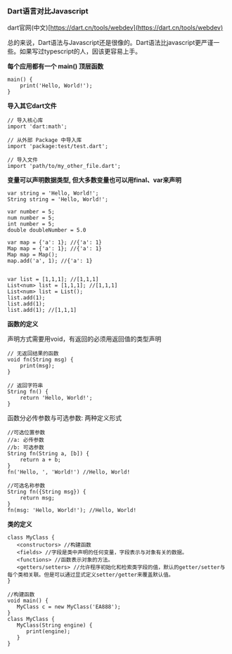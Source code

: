 ### Dart语言对比Javascript

dart官网\(中文\)[https://dart.cn/tools/webdev](https://dart.cn/tools/webdev)

总的来说，Dart语法与Javascript还是很像的。Dart语法比javascript更严谨一些。如果写过typescript的人，因该更容易上手。

**每个应用都有一个 main\(\) 顶层函数**

```
main() {
    print('Hello, World!');
}
```

**导入其它dart文件**

```
// 导入核心库
import 'dart:math';

// 从外部 Package 中导入库
import 'package:test/test.dart';

// 导入文件
import 'path/to/my_other_file.dart';
```

**变量可以声明数据类型, 但大多数变量也可以用final、var来声明**

```
var string = 'Hello, World!';
String string = 'Hello, World!';

var number = 5;
num number = 5;
int number = 5;
double doubleNumber = 5.0

var map = {'a': 1}; //{'a': 1}
Map map = {'a': 1}; //{'a': 1}
Map map = Map(); 
map.add('a', 1); //{'a': 1}


var list = [1,1,1]; //[1,1,1]
List<num> list = [1,1,1]; //[1,1,1]
List<num> list = List();
list.add(1);
list.add(1);
list.add(1); //[1,1,1]
```

**函数的定义**

声明方式需要用void，有返回的必须用返回值的类型声明

```
// 无返回结果的函数
void fn(String msg) {
    print(msg);
}

// 返回字符串
String fn() {
    return 'Hello, World!';
}
```

函数分必传参数与可选参数: 两种定义形式

```
//可选位置参数
//a: 必传参数
//b: 可选参数
String fn(String a, [b]) {
    return a + b;
}
fn('Hello, ', 'World!') //Hello, World!

//可选名称参数
String fn({String msg}) {
    return msg;
}
fn(msg: 'Hello, World!'); //Hello, World!
```

**类的定义**

```
class MyClass {  
   <constructors> //构建函数
   <fields> //字段是类中声明的任何变量，字段表示与对象有关的数据。
   <functions> //函数表示对象的方法。
   <getters/setters> //允许程序初始化和检索类字段的值，默认的getter/setter与每个类相关联。但是可以通过显式定义setter/getter来覆盖默认值。 
}
```

```
//构建函数
void main() { 
   MyClass c = new MyClass('EA888'); 
} 
class MyClass { 
   MyClass(String engine) { 
      print(engine); 
   } 
}
```



